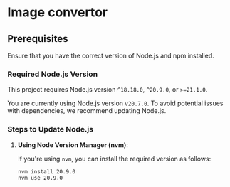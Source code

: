 # Image convertor 

## Prerequisites

Ensure that you have the correct version of Node.js and npm installed.

### Required Node.js Version

This project requires Node.js version `^18.18.0`, `^20.9.0`, or `>=21.1.0`.

You are currently using Node.js version `v20.7.0`. To avoid potential issues with dependencies, we recommend updating Node.js.

### Steps to Update Node.js

1. **Using Node Version Manager (nvm)**:
   
   If you're using `nvm`, you can install the required version as follows:

   ```bash
   nvm install 20.9.0
   nvm use 20.9.0

